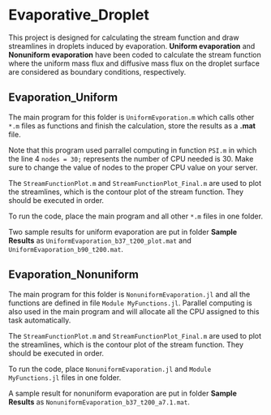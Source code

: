 # Evaporative_Droplet
This project is designed for calculating the stream function and draw streamlines in droplets induced by evaporation. **Uniform evaporation** and **Nonuniform evaporation** have been coded to calculate the stream function where the uniform mass flux and diffusive mass flux on the droplet surface are considered as boundary conditions, respectively.

## Evaporation_Uniform
The main program for this folder is ```UniformEvporation.m``` which calls other ```*.m``` files as functions and finish the calculation, store the results as a **.mat** file.

Note that this program used parrallel computing in function ```PSI.m``` in which the line 4 ```nodes = 30;``` represents the number of CPU needed is 30. Make sure to change the value of nodes to the proper CPU value on your server.

The ```StreamFunctionPlot.m``` and ```StreamFunctionPlot_Final.m``` are used to plot the streamlines, which is the contour plot of the stream function. They should be executed in order.

To run the code, place the main program and all other ```*.m``` files in one folder.

Two sample results for uniform evaporation are put in folder **Sample Results** as ```UniformEvaporation_b37_t200_plot.mat``` and ```UniformEvaporation_b90_t200.mat```.

## Evaporation_Nonuniform
The main program for this folder is ```NonuniformEvaporation.jl``` and all the functions are defined in file ```Module MyFunctions.jl```. Parallel computing is also used in the main program and will allocate all the CPU assigned to this task automatically.

The ```StreamFunctionPlot.m``` and ```StreamFunctionPlot_Final.m``` are used to plot the streamlines, which is the contour plot of the stream function. They should be executed in order.

To run the code, place ```NonuniformEvaporation.jl``` and ```Module MyFunctions.jl``` files in one folder.

A sample result for nonuniform evaporation are put in folder **Sample Results** as ```NonuniformEvaporation_b37_t200_a7.1.mat```.
